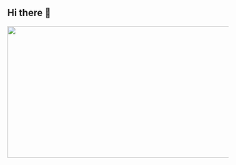 ## Hi there 👋
<a href="https://www.gitanimals.org/en_US?utm_medium=image&utm_source=yeongchul&utm_content=farm">
<img
  src="https://render.gitanimals.org/farms/yeongchul"
  width="600"
  height="300"
/>
</a>
<!--
**yeongchul/yeongchul** is a ✨ _special_ ✨ repository because its `README.md` (this file) appears on your GitHub profile.

Here are some ideas to get you started:

- 🔭 I’m currently working on ...
- 🌱 I’m currently learning ...
- 👯 I’m looking to collaborate on ...
- 🤔 I’m looking for help with ...
- 💬 Ask me about ...
- 📫 How to reach me: ...
- 😄 Pronouns: ...
- ⚡ Fun fact: ...
-->
